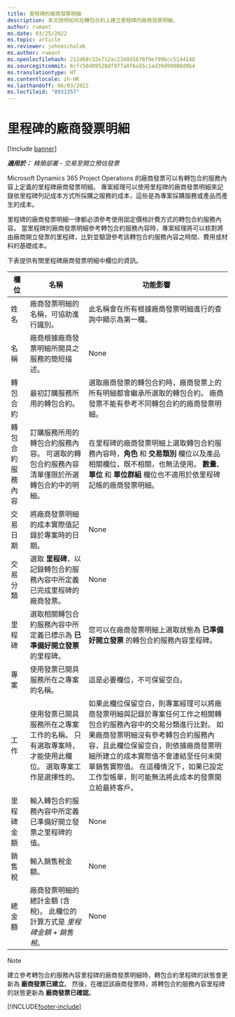 ```yaml
---
title: 里程碑的廠商發票明細
description: 本文說明如何在轉包合約上建立里程碑的廠商發票明細。
author: rumant
ms.date: 03/25/2022
ms.topic: article
ms.reviewer: johnmichalak
ms.author: rumant
ms.openlocfilehash: 212d68c32e712ac2349d1670f9e799bcc5144148
ms.sourcegitcommit: 6cfc50d89528df977a8f6a55c1ad39d99800d9b4
ms.translationtype: HT
ms.contentlocale: zh-HK
ms.lasthandoff: 06/03/2022
ms.locfileid: "8931357"
---
```

# <a name="vendor-invoice-lines-for-milestones"></a>里程碑的廠商發票明細

[!include [banner](../../includes/dataverse-preview.md)]

_**適用於：** 精簡部署 - 交易至開立預估發票_

Microsoft Dynamics 365 Project Operations 的廠商發票可以有轉包合約服務內容上定義的里程碑廠商發票明細。 專案經理可以使用里程碑的廠商發票明細來記錄依里程碑列記成本方式所採購之服務的成本，這些是為專案採購服務或產品而產生的成本。

里程碑的廠商發票明細一律都必須參考使用固定價格計費方式的轉包合約服務內容。 當里程碑的廠商發票明細參考轉包合約服務內容時，專案經理將可以核對將由廠商開立發票的里程碑，比對並驗證參考該轉包合約服務內容之時間、費用或材料的基礎成本。

下表提供有關里程碑廠商發票明細中欄位的資訊。

| 欄位 | 名稱 | 功能影響 |
| --- | --- | --- |
| 姓名 | 廠商發票明細的名稱，可協助進行識別。 | 此名稱會在所有根據廠商發票明細進行的查詢中顯示為第一欄。 |
| 名稱 | 廠商根據廠商發票明細所開具之服務的簡短描述。 | None |
| 轉包合約 | 最初訂購服務所用的轉包合約。 | 選取廠商發票的轉包合約時，廠商發票上的所有明細都會繼承所選取的轉包合約。 廠商發票不能有參考不同轉包合約的廠商發票明細。 |
| 轉包合約服務內容 | 訂購服務所用的轉包合約服務內容。 可選取的轉包合約服務內容清單僅限於所選轉包合約中的明細。 | 在里程碑的廠商發票明細上選取轉包合約服務內容時，**角色** 和 **交易類別** 欄位以及產品相關欄位，既不相關，也無法使用。 **數量**、**單位** 和 **單位群組** 欄位也不適用於依里程碑記帳的廠商發票明細。 |
| 交易日期 | 將廠商發票明細的成本實際值記錄於專案時的日期。 | None |
| 交易分類 | 選取 **里程碑**，以記錄轉包合約服務內容中所定義已完成里程碑的廠商發票。 | None |
| 里程碑 | 選取相關轉包合約服務內容中所定義已標示為 **已準備好開立發票** 的里程碑。 | 您可以在廠商發票明細上選取狀態為 **已準備好開立發票** 的轉包合約服務內容里程碑。 |
| 專案 | 使用發票已開具服務所在之專案的名稱。 | 這是必要欄位，不可保留空白。 |
| 工作 | 使用發票已開具服務所在之專案工作的名稱。 只有選取專案時，才能使用此欄位。 選取專案工作是選擇性的。 | 如果此欄位保留空白，則專案經理可以將廠商發票明細與記錄於專案任何工作之相關轉包合約服務內容中的交易分類進行比對。 如果廠商發票明細沒有參考轉包合約服務內容，且此欄位保留空白，則依據廠商發票明細所建立的成本實際值不會連結至任何未開單銷售實際值。 在這種情況下，如果已設定工作型帳單，則可能無法將此成本的發票開立給最終客戶。 |
| 里程碑金額 | 輸入轉包合約服務內容中所定義已準備好開立發票之里程碑的值。 | None |
| 銷售稅 | 輸入銷售稅金額。 | None |
| 總金額 | 廠商發票明細的總計金額 (含稅)。 此欄位的計算方式是 *里程碑金額* +  *銷售稅*。 | None |

> [!NOTE]
> 建立參考轉包合約服務內容里程碑的廠商發票明細時，轉包合約里程碑的狀態會更新為 **廠商發票已建立**。 然後，在確認該廠商發票時，將轉包合約服務內容里程碑的狀態更新為 **廠商發票已確認**。

[!INCLUDE[footer-include](../../includes/footer-banner.md)]
